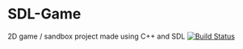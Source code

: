 # SDL-Game
2D game / sandbox project made using C++ and SDL
[![Build Status](https://travis-ci.org/NovaSurfer/SDL-Game.svg?branch=master)](https://travis-ci.org/NovaSurfer/SDL-Game)
